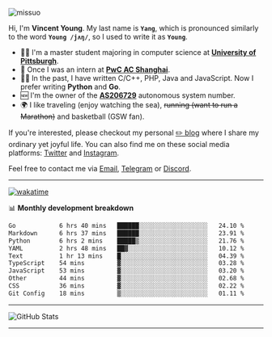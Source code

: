 <p align="left"> <img src="https://komarev.com/ghpvc/?username=missuo&label=Profile%20views&color=0e75b6&style=flat" alt="missuo" /> </p>


Hi, I'm **Vincent Young**. My last name is **`Yang`**, which is pronounced similarly to the word **`Young /jʌŋ/`**, so I used to write it as **`Young`**. 

-  👨‍🎓 I'm a master student majoring in computer science at [**University of Pittsburgh**](https://www.pitt.edu).
-  💼 Once I was an intern at **[PwC AC Shanghai](https://www.linkedin.com/company/pwc-ac-shanghai/)**.
-  👨‍💻 In the past, I have written C/C++, PHP, Java and JavaScript. Now I prefer writing **Python** and **Go**.
-  🆕 I'm the owner of the **[AS206729](https://bgp.tools/AS206729)** autonomous system number.
-  🌍 I like traveling (enjoy watching the sea), ~~running (want to run a Marathon)~~ and basketball (GSW fan).

If you're interested, please checkout my personal [✏️ blog](https://missuo.me/) where I share my ordinary yet joyful life. You can also find me on these social media platforms: [Twitter](https://twitter.com/m1ssuo) and [Instagram](https://www.instagram.com/m1ssuo).

Feel free to contact me via <a href="mailto:i@yyt.moe">Email</a>, [Telegram](https://t.me/missuo) or [Discord](https://discordapp.com/users/missuo#7448).

-------

[![wakatime](https://wakatime.com/badge/user/c13cd961-40ca-417a-afb6-1f9ea8ac295c.svg)](https://wakatime.com/@missuo)

📊 **Monthly development breakdown**
<!--START_SECTION:waka-->

```txt
Go            6 hrs 40 mins   ██████░░░░░░░░░░░░░░░░░░░   24.10 %
Markdown      6 hrs 37 mins   ██████░░░░░░░░░░░░░░░░░░░   23.91 %
Python        6 hrs 2 mins    █████▒░░░░░░░░░░░░░░░░░░░   21.76 %
YAML          2 hrs 48 mins   ██▓░░░░░░░░░░░░░░░░░░░░░░   10.12 %
Text          1 hr 13 mins    █░░░░░░░░░░░░░░░░░░░░░░░░   04.39 %
TypeScript    54 mins         ▓░░░░░░░░░░░░░░░░░░░░░░░░   03.28 %
JavaScript    53 mins         ▓░░░░░░░░░░░░░░░░░░░░░░░░   03.20 %
Other         44 mins         ▓░░░░░░░░░░░░░░░░░░░░░░░░   02.68 %
CSS           36 mins         ▓░░░░░░░░░░░░░░░░░░░░░░░░   02.22 %
Git Config    18 mins         ▒░░░░░░░░░░░░░░░░░░░░░░░░   01.11 %
```

<!--END_SECTION:waka-->

-------

![GitHub Stats](https://github-readme-stats-opal-alpha-76.vercel.app/api?username=missuo&show_icons=true&theme=transparent)

-------

